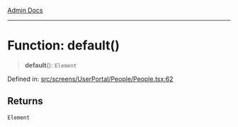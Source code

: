 [Admin Docs](/)

***

# Function: default()

> **default**(): `Element`

Defined in: [src/screens/UserPortal/People/People.tsx:62](https://github.com/PalisadoesFoundation/talawa-admin/blob/main/src/screens/UserPortal/People/People.tsx#L62)

## Returns

`Element`
